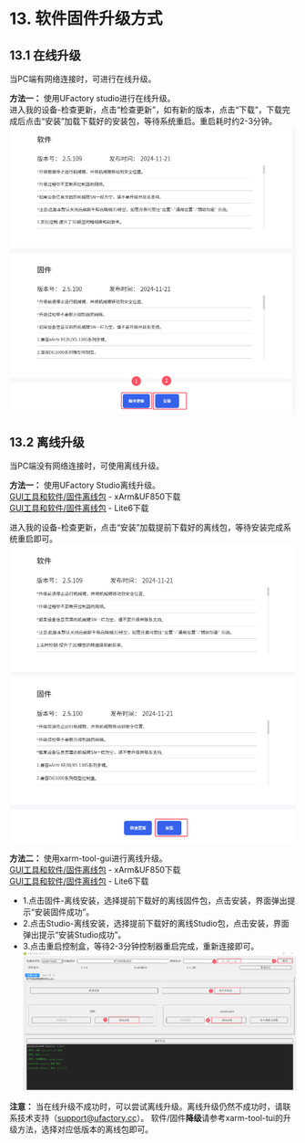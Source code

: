 # 13. 软件固件升级方式

## 13.1 在线升级  
当PC端有网络连接时，可进行在线升级。  

**方法一：** 使用UFactory studio进行在线升级。  
进入我的设备-检查更新，点击“检查更新”，如有新的版本，点击“下载”，下载完成后点击“安装”加载下载好的安装包，等待系统重启。重启耗时约2-3分钟。  
![](assets/settings_checkupdate_2_cn.png) 

## 13.2 离线升级
当PC端没有网络连接时，可使用离线升级。   

**方法一：** 使用UFactory Studio离线升级。   
[GUI工具和软件/固件离线包](http://update.ufactory.cc/xArmTool-x86.zip) - xArm&UF850下载   
[GUI工具和软件/固件离线包](http://update.ufactory.cc/xArmTool-Lite6.zip) - Lite6下载  

进入我的设备-检查更新，点击“安装”加载提前下载好的离线包，等待安装完成系统重启即可。   
![](assets/settings_checkupdate_3_cn.png) 

**方法二：** 使用xarm-tool-gui进行离线升级。  
[GUI工具和软件/固件离线包](http://update.ufactory.cc/xArmTool-x86.zip) - xArm&UF850下载   
[GUI工具和软件/固件离线包](http://update.ufactory.cc/xArmTool-Lite6.zip) - Lite6下载 
* 1.点击固件-离线安装，选择提前下载好的离线固件包，点击安装，界面弹出提示“安装固件成功”。 
* 2.点击Studio-离线安装，选择提前下载好的离线Studio包，点击安装，界面弹出提示“安装Studio成功”。 
* 3.点击重启控制盒，等待2-3分钟控制器重启完成，重新连接即可。
![](assets/settings-offlineupdate_cn.png) 

**注意：**
当在线升级不成功时，可以尝试离线升级。离线升级仍然不成功时，请联系技术支持（[support@ufactory.cc](mailto:support@ufactory.cc)）。 软件/固件**降级**请参考xarm-tool-tui的升级方法，选择对应低版本的离线包即可。
